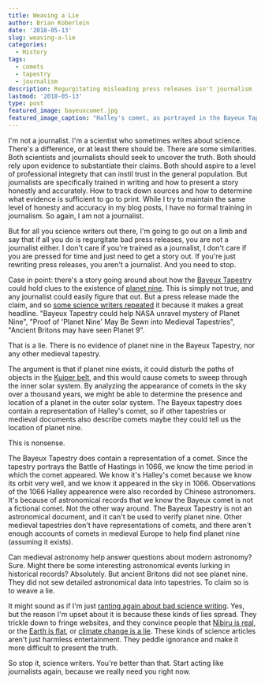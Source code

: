 ```yaml
---
title: Weaving a Lie
author: Brian Koberlein
date: '2018-05-13'
slug: weaving-a-lie
categories:
  - History
tags:
  - comets
  - tapestry
  - journalism
description: Regurgitating misleading press releases isn't journalism
lastmod: '2018-05-13'
type: post
featured_image: bayeuxcomet.jpg
featured_image_caption: "Halley's comet, as portrayed in the Bayeux Tapestry."
---
```


I'm not a journalist. I'm a scientist who sometimes writes about science. There's a difference, or at least there should be. There are some similarities. Both scientists and journalists should seek to uncover the truth. Both should rely upon evidence to substantiate their claims. Both should aspire to a level of professional integrety that can instil trust in the general population. But journalists are specifically trained in writing and how to present a story honestly and accurately. How to track down sources and how to determine what evidence is sufficient to go to print. While I try to maintain the same level of honesty and accuracy in my blog posts, I have no formal training in journalism. So again, I am not a journalist.

But for all you science writers out there, I'm going to go out on a limb and say that if all you do is regurgitate bad press releases, you are not a journalist either. I don't care if you're trained as a journalist, I don't care if you are pressed for time and just need to get a story out. If you're just rewriting press releases, you aren't a journalist. And you need to stop.

Case in point: there's a story going around about how the [Bayeux Tapestry](https://briankoberlein.com/2014/05/20/signs-portents/) could hold clues to the existence of [planet nine](https://briankoberlein.com/2016/01/20/possibility-planet-nine/). This is simply not true, and any journalist could easily figure that out. But a press release made the claim, and so [some science writers repeated](https://briankoberlein.com/2014/07/12/copy-pasta/) it because it makes a great headline. "Bayeux Tapestry could help NASA unravel mystery of Planet Nine", "Proof of 'Planet Nine' May Be Sewn into Medieval Tapestries", "Ancient Britons may have seen Planet 9".

That is a lie. There is no evidence of planet nine in the Bayeux Tapestry, nor any other medieval tapestry. 

The argument is that if planet nine exists, it could disturb the paths of objects in the [Kuiper belt](https://briankoberlein.com/2014/11/25/past-pluto/), and this would cause comets to sweep through the inner solar system. By analyzing the appearance of comets in the sky over a thousand years, we might be able to determine the presence and location of a planet in the outer solar system. The Bayeux tapestry does contain a representation of Halley's comet, so if other tapestries or medieval documents also describe comets maybe they could tell us the location of planet nine.  

This is nonsense.

The Bayeux Tapestry does contain a representation of a comet. Since the tapestry portrays the Battle of Hastings in 1066, we know the time period in which the comet appeared. We know it's Halley's comet because we know its orbit very well, and we know it appeared in the sky in 1066. Observations of the 1066 Halley appearence were also recorded by Chinese astronomers. It's because of astronomical records that we know the Bayeux comet is not a fictional comet. Not the other way around. The Bayeux Tapestry is not an astronomical document, and it can't be used to verify planet nine. Other medieval tapestries don't have representations of comets, and there aren't enough accounts of comets in medieval Europe to help find planet nine (assuming it exists).

Can medieval astronomy help answer questions about modern astronomy? Sure.  Might there be some interesting astronomical events lurking in historical records? Absolutely. But ancient Britons did not see planet nine. They did not sew detailed astronomical data into tapestries. To claim so is to weave a lie.

It might sound as if I'm just [ranting again about bad science writing](https://briankoberlein.com/2015/07/27/a-failure-to-communicate/). Yes, but the reason I'm upset about it is because these kinds of lies spread. They trickle down to fringe websites, and they convince people that [Nibiru is real](https://briankoberlein.com/2017/09/19/nibriru-climate-change-pseudoscience/), or the [Earth is flat](https://briankoberlein.com/2015/09/17/is-the-earth-really-round/), or [climate change is a lie](https://briankoberlein.com/2017/07/12/a-convenient-truth/). These kinds of science articles aren't just harmless entertainment. They peddle ignorance and make it more difficult to present the truth.

So stop it, science writers. You're better than that. Start acting like journalists again, because we really need you right now.

